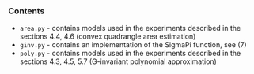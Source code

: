 ### Contents 
* `area.py` - contains models used in the experiments described in the sections 4.4, 4.6 (convex quadrangle area estimation)
* `ginv.py` - contains an implementation of the SigmaPi function, see (7)
* `poly.py` - contains models used in the experiments described in the sections 4.3, 4.5, 5.7 (G-invariant polynomial approximation)
